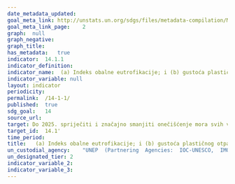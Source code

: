 ```yaml
---	
date_metadata_updated:	
goal_meta_link:	http://unstats.un.org/sdgs/files/metadata-compilation/Metadata-Goal-14.pdf'
goal_meta_link_page:	2
graph:	null
graph_negative:	
graph_title:	
has_metadata:	true
indicator:	14.1.1
indicator_definition:	
indicator_name:	 (a) Indeks obalne eutrofikacije; i (b) gustoća plastičnog otpada
indicator_variable:	null
layout:	indicator
periodicity:	
permalink:	/14-1-1/
published:	true  
sdg_goal:	14
source_url:	
target:	Do 2025. spriječiti i značajno smanjiti onečišćenje mora svih vrsta, osobito od kopnenih aktivnosti, uključujući morske otpatke i onečišćenje hranjivim tvarima
target_id:	14.1'
time_period:	
title:	 (a) Indeks obalne eutrofikacije; i (b) gustoća plastičnog otpada
un_custodial_agency:	"UNEP  (Partnering  Agencies:  IOC-UNESCO,  IMO,  FAO)"
un_designated_tier:	2
indicator_variable_2:	
indicator_variable_3:	
---	
```

